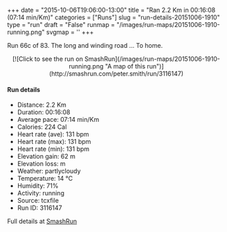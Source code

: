 +++
date = "2015-10-06T19:06:00-13:00"
title = "Ran 2.2 Km in 00:16:08 (07:14 min/Km)"
categories = ["Runs"]
slug = "run-details-20151006-1910"
type = "run"
draft = "False"
runmap = "/images/run-maps/20151006-1910-running.png"
svgmap = '<polyline points="61 0, 56 5, 53 18, 51 23, 51 26, 54 27, 56 30, 55 38, 52 47, 46 51, 48 52, 47 54, 45 56, 42 59, 39 67, 43 88, 41 90, 48 92, 56 92, 53 98, 53 99, 53 100">'
+++

Run 66c of 83. The long and winding road ... To home. 



<!--more-->

<center>
[![Click to see the run on SmashRun](/images/run-maps/20151006-1910-running.png "A map of this run")](http://smashrun.com/peter.smith/run/3116147)
</center>

#### Run details

* Distance: 2.2 Km
* Duration: 00:16:08
* Average pace: 07:14 min/Km
* Calories: 224 Cal
* Heart rate (ave): 131 bpm
* Heart rate (max): 131 bpm
* Heart rate (min): 131 bpm
* Elevation gain: 62 m
* Elevation loss:  m
* Weather: partlycloudy
* Temperature: 14 &deg;C
* Humidity: 71%
* Activity: running
* Source: tcxfile
* Run ID: 3116147

Full details at [SmashRun](http://smashrun.com/peter.smith/run/3116147)